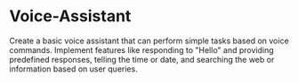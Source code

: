 # Voice-Assistant
Create a basic voice assistant that can perform simple tasks based on voice commands. Implement features like responding to "Hello" and providing predefined responses, telling the time or date, and searching the web or information based on user queries.

